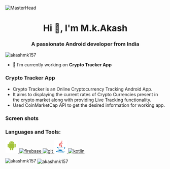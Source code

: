 ![MasterHead](https://1.bp.blogspot.com/-7A4WynwLsMw/XbBpCXG8fHI/AAAAAAAAMt4/uOa1bpLskYgrwGbllhSu2SDj_Mig8SXJQCLcBGAsYHQ/s1600/2000_600px.gif)
<h1 align="center">Hi 👋, I'm M.k.Akash</h1>
<h3 align="center">A passionate Android developer from India</h3>

<p align="left"> <img src="https://komarev.com/ghpvc/?username=akashmk157&label=Profile%20views&color=0e75b6&style=flat" alt="akashmk157" /> </p>

- 🔭 I’m currently working on **Crypto Tracker App**

<h3 align="left">Crypto Tracker App</h3>

- Crypto Tracker is an Online Cryptocurrency Tracking Android App.
- It aims to displaying the current rates of Crypto Currencies present in the crypto market along with providing Live Tracking functionality.
- Used CoinMarketCap API to get the desired information for working app.

<h3 align="left">Screen shots</h3>

<p align="left">
</p>

<h3 align="left">Languages and Tools:</h3>
<p align="left"> <a href="https://developer.android.com" target="_blank" rel="noreferrer"> <img src="https://raw.githubusercontent.com/devicons/devicon/master/icons/android/android-original-wordmark.svg" alt="android" width="40" height="40"/> </a> <a href="https://firebase.google.com/" target="_blank" rel="noreferrer"> <img src="https://www.vectorlogo.zone/logos/firebase/firebase-icon.svg" alt="firebase" width="40" height="40"/> </a> <a href="https://git-scm.com/" target="_blank" rel="noreferrer"> <img src="https://www.vectorlogo.zone/logos/git-scm/git-scm-icon.svg" alt="git" width="40" height="40"/> </a> <a href="https://www.java.com" target="_blank" rel="noreferrer"> <img src="https://raw.githubusercontent.com/devicons/devicon/master/icons/java/java-original.svg" alt="java" width="40" height="40"/> </a> <a href="https://kotlinlang.org" target="_blank" rel="noreferrer"> <img src="https://www.vectorlogo.zone/logos/kotlinlang/kotlinlang-icon.svg" alt="kotlin" width="40" height="40"/> </a> </p>

<p><img align="left" src="https://github-readme-stats.vercel.app/api/top-langs?username=akashmk157&show_icons=true&locale=en&layout=compact" alt="akashmk157" /></p>

<p>&nbsp;<img align="center" src="https://github-readme-stats.vercel.app/api?username=akashmk157&show_icons=true&locale=en" alt="akashmk157" /></p>

